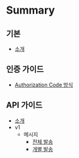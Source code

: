 # Summary

## 기본
* [소개](README.md)

## 인증 가이드
* [Authorization Code 방식](auth/authorization_code.md)

## API 가이드
* [소개](apis/README.md)
* v1
    * 메시지
        * [전체 발송](apis/v1/message/broadcast.md)
        * [개별 발송](apis/v1/message/unicast.md)


